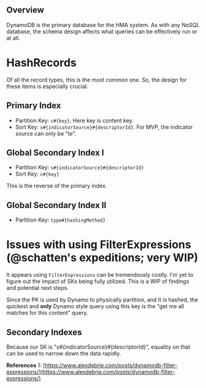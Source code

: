 ## Overview

DynamoDB is the primary database for the HMA system. As with any NoSQL database, the schema design affects what queries can be effectively run or at all.

# HashRecords

Of all the record types, this is the most common one. So, the design for these items is especially crucial.

## Primary Index
* Partition Key: `c#{key}`. Here key is content key.
* Sort Key: `s#{indicatorSource}#{descriptorId}`. For MVP, the indicator source can only be "te".

## Global Secondary Index I
* Partition Key: `s#{indicatorSource}#{descriptorId}`
* Sort Key: `c#{key}`

This is the reverse of the primary index.

## Global Secondary Index II
* Partition Key: `type#{hashingMethod}` 

	
# Issues with using FilterExpressions (@schatten's expeditions; very WIP)

It appears using `FilterExpressions` can be tremendously costly. I'm yet to figure out the impact of SKs being fully utilized. This is a WIP of findings and potential next steps.

Since the PK is used by Dynamo to physically partition, and it is hashed, the quickest and **only** Dynamo style query using this key is the "get me all matches for this content" query.

## Secondary Indexes
Because our SK is "s#{indicatorSource}#{descriptorId}", equality on that can be used to narrow down the data rapidly.

**References**
1: [https://www.alexdebrie.com/posts/dynamodb-filter-expressions/](https://www.alexdebrie.com/posts/dynamodb-filter-expressions/)

